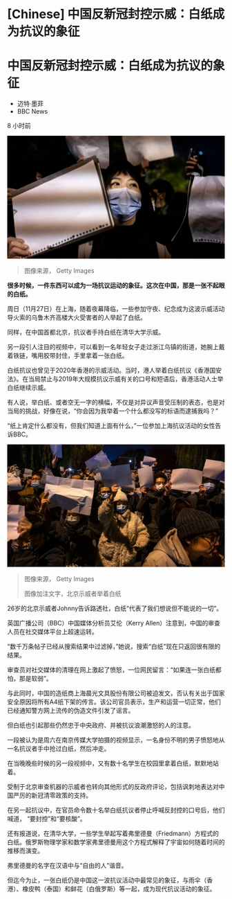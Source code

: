 # [Chinese] 中国反新冠封控示威：白纸成为抗议的象征

#  中国反新冠封控示威：白纸成为抗议的象征

  * 迈特·墨菲 
  * BBC News 

8 小时前

![白纸抗议](_127801553_gettyimages-1445031635.jpg)

> 图像来源，  Getty Images

**很多时候，一件东西可以成为一场抗议运动的象征。这次在中国，那是一张不起眼的白纸。**

周日（11月27日）在上海，随着夜幕降临，一些参加守夜、纪念成为这波示威活动导火索的乌鲁木齐高楼大火受害者的人举起了白纸。

同样，在中国首都北京，抗议者手持白纸在清华大学示威。

另一段引人注目的视频中，可以看到一名年轻女子走过浙江乌镇的街道，她腕上戴着铁链，嘴用胶带封住，手里拿着一张白纸。


白纸抗议也曾见于2020年香港的示威活动。当时，港人举着白纸抗议《香港国安法》。在当局禁止与2019年大规模抗议示威有关的口号和短语后，香港活动人士举白纸继续示威。

有人说，举白纸、或者空无一字的横幅，不仅是对异议声音受压制的表态，也是对当局的挑战，好像在说，“你会因为我举着一个什么都没写的标语而逮捕我吗？”

“纸上肯定什么都没有，但我们知道上面有什么，”一位参加上海抗议活动的女性告诉BBC。

![北京示威者举着白纸](_127801556_gettyimages-1445012961.jpg)

> 图像来源，  Getty Images
>
> 图像加注文字，北京示威者举着白纸

26岁的北京示威者Johnny告诉路透社，白纸“代表了我们想说但不能说的一切”。

英国广播公司（BBC）中国媒体分析员艾伦（Kerry Allen）注意到，中国的审查人员在社交媒体平台上超速运转。

“数千万条帖子已经从搜索结果中过滤掉，”她说，搜索“白纸”现在只返回很有限的结果。

审查员对社交媒体的清理在网上激起了愤怒，一位网民留言：“如果连一张白纸都怕，那是软弱”。

与此同时，中国的造纸商上海晨光文具股份有限公司被迫发文，否认有关出于国家安全原因将所有A4纸下架的传言。该公司官员表示，生产和运营一切正常，他们已经通知警方网上流传的伪造文件引发了谣言。

但白纸也引起那些仍然忠于中央政府、并被抗议浪潮激怒的人的注意。

一段被认为是周六在南京传媒大学拍摄的视频显示，一名身份不明的男子愤怒地从一名抗议者手中抢过白纸，然后冲走。

在当晚晚些时候的另一段视频中，又有数十名学生在校园里拿着白纸，默默地站着。

受制于北京审查机器的示威者也转向其他形式的反政府评论，包括讽刺地表达对中国严厉的新冠清零政策的支持。

在另一起抗议中，在官员命令数十名举白纸抗议者停止呼喊反封控的口号后，他们喊道， “要封控”和“要核酸”。

还有报道说，在清华大学，一些学生举起写着弗里德曼（Friedmann）方程式的白纸。俄罗斯物理学家和数学家弗里德曼用这个方程式解释了宇宙如何随着时间的推移而演变。

弗里德曼的名字在汉语中与“自由的人”谐音。

但迄今为止，一张白纸仍是中国这一波抗议活动中最常见的象征，与雨伞（香港）、橡皮鸭（泰国）和鲜花（白俄罗斯）等一起，成为现代抗议活动的象征。



